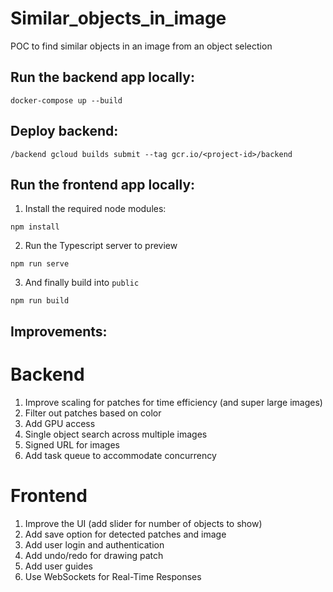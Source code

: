 # Similar_objects_in_image 

POC to find similar objects in an image from an object selection

## Run the backend app locally: 

```
docker-compose up --build
```

## Deploy backend:

```
/backend gcloud builds submit --tag gcr.io/<project-id>/backend
```

## Run the frontend app locally:

1. Install the required node modules:

```
npm install
```

2. Run the Typescript server to preview

```
npm run serve
```

3. And finally build into `public`

```
npm run build
```

## Improvements:

# Backend
1. Improve scaling for patches for time efficiency (and super large images)
2. Filter out patches based on color 
3. Add GPU access
4. Single object search across multiple images
5. Signed URL for images
6. Add task queue to accommodate concurrency 

# Frontend
1. Improve the UI (add slider for number of objects to show)
2. Add save option for detected patches and image
3. Add user login and authentication
4. Add undo/redo for drawing patch
5. Add user guides
6. Use WebSockets for Real-Time Responses

